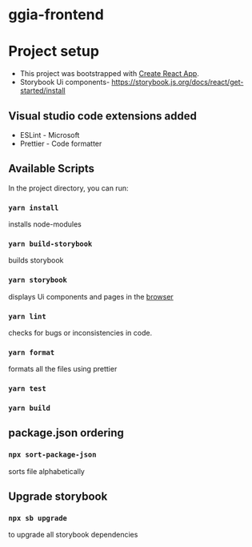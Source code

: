 # ggia-frontend

# Project setup

- This project was bootstrapped with [Create React App](https://github.com/facebook/create-react-app).
- Storybook Ui components- https://storybook.js.org/docs/react/get-started/install

## Visual studio code extensions added

- ESLint - Microsoft
- Prettier - Code formatter

## Available Scripts

In the project directory, you can run:

### `yarn install`

installs node-modules

### `yarn build-storybook`

builds storybook

### `yarn storybook`

displays Ui components and pages in the [browser](http://localhost:6006/)

### `yarn lint`

checks for bugs or inconsistencies in code.

### `yarn format`

formats all the files using prettier

### `yarn test`

### `yarn build`

## package.json ordering

### `npx sort-package-json`

sorts file alphabetically

## Upgrade storybook

### `npx sb upgrade`

to upgrade all storybook dependencies
